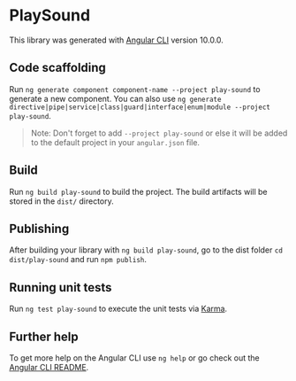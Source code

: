 # PlaySound

This library was generated with [Angular CLI](https://github.com/angular/angular-cli) version 10.0.0.

## Code scaffolding

Run `ng generate component component-name --project play-sound` to generate a new component. You can also use `ng generate directive|pipe|service|class|guard|interface|enum|module --project play-sound`.
> Note: Don't forget to add `--project play-sound` or else it will be added to the default project in your `angular.json` file. 

## Build

Run `ng build play-sound` to build the project. The build artifacts will be stored in the `dist/` directory.

## Publishing

After building your library with `ng build play-sound`, go to the dist folder `cd dist/play-sound` and run `npm publish`.

## Running unit tests

Run `ng test play-sound` to execute the unit tests via [Karma](https://karma-runner.github.io).

## Further help

To get more help on the Angular CLI use `ng help` or go check out the [Angular CLI README](https://github.com/angular/angular-cli/blob/master/README.md).
